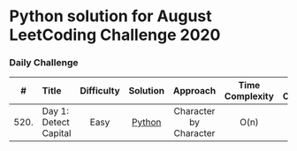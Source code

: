 # Python solution for August LeetCoding Challenge 2020

### Daily Challenge

| #     | Title                                          | Difficulty | Solution | Approach    | Time Complexity | Space Complexity |
|:-----:|:-----------------------------------------------|:----------:|:--------:|:-----------:|:---------------:|:----------------:|
| 520.  | Day 1: Detect Capital                          | Easy       |[Python](august/Day1_Detect_Capital.py)|Character by Character| O(n) | O(1)|
